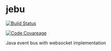 # jebu 

[![Build Status](https://img.shields.io/travis/rasenderhase/jebu.svg)](https://travis-ci.org/rasenderhase/jebu)

[![Code Covareage](https://img.shields.io/codecov/c/github/rasenderhase/jebu.svg)](https://codecov.io/github/rasenderhase/jebu)

Java event bus with websocket implementation

